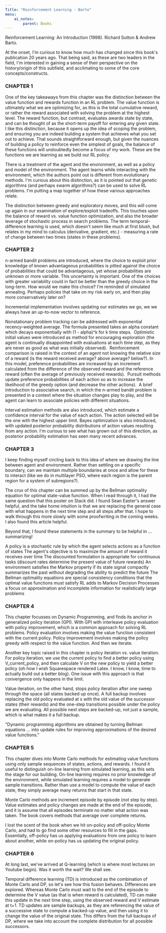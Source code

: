 ```yaml
---
Title: "Reinforcement Learning - Barto" 
menu:
    ai_notes:
        parent: Books
---
```


Reinforcement Learning: An Introduction (1998). Richard Sutton & Andrew Barto. 

At the onset, I'm curious to know how much has changed since this book's publication 20 years ago. That being said, as these are two leaders in the field, I'm interested in gaining a sense of their perspective on the history/origin of this subfield, and acclimating to some of the core concepts/constructs. 

### CHAPTER 1
One of the key takeaways from this chapter was the distinction between the value function and rewards function in an RL problem. The value function is ultimately what we are optimizing for, as this is the total cumulative reward, or rather the reward associated with solving the problem at the highest level. The reward function, but contrast, evaluates awards state by state, and can be thought of as the short-term payoff for entering any given state. I like this distinction, because it opens up the idea of scoping the problem, and ensuring you are indeed building a system that achieves what you set out to achieve. That sounds straightforward enough, but given the nuances of building a policy to reinforce even the simplest of goals, the balance of these functions will undoubtedly become a focus of my work. These are the functions we are learning as we build our RL policy. 

There is a treatment of the agent and the environment, as well as a policy and model of the environment. The agent learns while interacting with the environment, which the authors point out is different from evolutionary methods. I'm curious about this distinction, as it is pointed out that genetic algorithms (and perhaps swarm algorithms?) can be used to solve RL problems. I'm putting a map together of how these various approaches relate. 

The distinction between greedy and exploratory moves, and this will come up again in our examination of explore/exploit tradeoffs. This touches upon the balance of reward vs. value function optimization, and also the broader leverage of stochastic process in search problems. The term temporal-difference learning is used, which doesn't seem like much at first blush, but relates in my mind to calculus (derivative, gradient, etc.) - measuring a rate of change between two times (states in these problems).

### CHAPTER 2
n-armed bandit problems are introduced, where the choice to exploit prior knowledge of known advantageous probabilities is pitted against the choice of probabilities that could be advantageous, yet whose probabilities are unknown or more variable. This uncertainty is important. One of the choices with greater variability could in fact be better than the greedy choice in the long-term. How would we make this choice? I'm reminded of simulated annealing. Perhaps policies that take on my risk early on, and then play more conservatively later on?

Incremental implementation involves updating our estimates we go, we we always have an up-to-now vector to reference. 

Nonstationary problem tracking can be addressed with exponential recency-weighted average. The formula presented takes an alpha constant which decays exponentially with (1 - alpha)^k for k time steps. 
Optimistic initial values were introduced as method for encouraging exploration (the agent is continually disappointed with evaluations at each time step, as they are never as good as what was initially observed). 
Reinforcement comparison is raised in the context of an agent not knowing the relative size of a reward (is the reward received average? above average? below?). In this model, preference probabilities are increased by an increment calculated from the difference of the observed reward and the reference reward (often the average of previously received rewards). 
Pursuit methods update preference probabilities of each action so as to increase the likelihood of the greedy option (and decrease the other actions). 
A brief introduction to associative search, in which the n-armed bandit problem is presented in a context where the situation changes play to play, and the agent can learn to associate policies with different situations. 

Interval estimation methods are also introduced, which estimate a confidence interval for the value of each action. The action selected will be the one with the highest upper limit. Bayes optimization is also introduced, with updated posterior probability distributions of action values resulting from any action. I'm curious to see what has grown out of this direction, as posterior probability estimation has seen many recent advances. 

### CHAPTER 3
I keep finding myself circling back to this idea of where we drawing the line between agent and environment. Rather than settling on a specific boundary, can we maintain multiple boundaries at once and allow for these to interact (like we do in multilayer PSO, where each region is the parent region for a system of subregions?). 

The crux of this chapter can be summed up by the Bellman optimality equation for optimal state-value function. When I read through it, I had the same question that this poster on Stack did. I found Sean Easter's answer helpful, and the take home intuition is that we are replacing the general case with what happens in the next time step and all steps after that. I hope to walk through this more slowly with some proofwriting in the coming weeks. I also found this article helpful. 

Beyond that, I found these statements in the summary to be helpful in ... summarizing!

A policy is a stochastic rule by which the agent selects actions as a function of states
The agent's objective is to maximize the amount of reward it receives over time
The discounted formulation is appropriate for continuous tasks (discount rates determine the present value of future rewards)
An environment satisfies the Markov property if its state signal compactly summarizes the past without degrading the ability to predict the future
The Bellman optimality equations are special consistency conditions that the optimal value functions must satisfy
RL adds to Markov Decision Processes a focus on approximation and incomplete information for realistically large problems

### CHAPTER 4
This chapter focusses on Dynamic Programming, and finds its anchor in generalized policy iteration (GPI). With GPI with interleave policy evaluation with policy improvement, which is a common approach for solving RL problems. Policy evaluation involves making the value function consistent with the current policy. Policy improvement involves making the policy greedy with respect to the value function. And then we iterate. 

Another key topic raised in this chapter is policy iteration vs. value iteration. For policy iteration, we use the current policy to find a better policy using V_current_policy, and then calculate V on the new policy to yield a better policy (oh how I wish Squarespace rendered Latex. I know, I know, time to actually build out a better blog). One issue with this approach is that convergence only happens in the limit. 

Value iteration, on the other hand, stops policy iteration after one sweep through the space (all states backed up once). A full backup involves replacing the old policy evaluated at s with the old value of the successor states (their rewards) and the one-step transitions possible under the policy we are evaluating. All possible next steps are backed-up, not just a sample, which is what makes it a full backup. 

"Dynamic programming algorithms are obtained by turning Bellman equations ... into update rules for improving approximations of the desired value functions."

### CHAPTER 5
This chapter dives into Monte Carlo methods for estimating value functions using only sample sequences of states, actions, and rewards. I found it useful to distinguish on-line learning from simulated learning, as this sets the stage for our building. On-line learning requires no prior knowledge of the environment, while simulated learning requires a model to generate sample transitions. Rather than use a model to compute the value of each state, they simply average many returns that start in that state. 

Monte Carlo methods are increment episode by episode (not step by step). Value estimates and policy changes are made at the end of the episode, and it is assume that all episodes terminate no matter what action was taken. The book covers methods that average over complete returns. 

I lost the scent of the book when we hit on-policy and off-policy Monte Carlo, and had to go find some other resources to fill in the gaps. Essentially, off-policy has us applying evaluations from one policy to learn about another, while on-policy has us updating the original policy. 

### CHAPTER 6
At long last, we've arrived at Q-learning (which is where most lectures on Youtube begin). Was it worth the wait? We shall see. 

Temporal difference learning (TD) is introduced as the combination of Monte Carlo and DP, so let's see how this fusion behaves. Differences are explored. Whereas Monte Carlo must wait to the end of the episode to determine the V value (as that is when reward is calculated), TD can make this update in the next time step, using the observed reward and V estimate at t+1. TD updates are sample backups, as they are referencing the value of a successive state to compute a backed-up value, and then using it to change the value of the original state. This differs from the full backups of DP, where we take into
account the complete distribution for all possible successors. 
